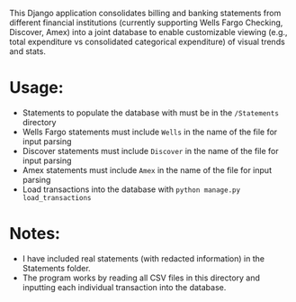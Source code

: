 This Django application consolidates billing and banking statements from different financial institutions (currently supporting Wells Fargo Checking, Discover, Amex) into a joint database to enable customizable viewing (e.g., total expenditure vs consolidated categorical expenditure) of visual trends and stats. 

# Usage:

* Statements to populate the database with must be in the `/Statements` directory
* Wells Fargo statements must include `Wells` in the name of the file for input parsing
* Discover statements must include `Discover` in the name of the file for input parsing
* Amex statements must include `Amex` in the name of the file for input parsing
* Load transactions into the database with `python manage.py load_transactions`


# Notes:

* I have included real statements (with redacted information) in the Statements folder. 
* The program works by reading all CSV files in this directory and inputting each individual transaction into the database.
